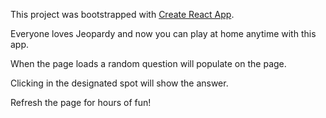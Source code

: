 This project was bootstrapped with [Create React App](https://github.com/facebook/create-react-app).

Everyone loves Jeopardy and now you can play at home anytime with this app.

When the page loads a random question will populate on the page.

Clicking in the designated spot will show the answer.

Refresh the page for hours of fun!
